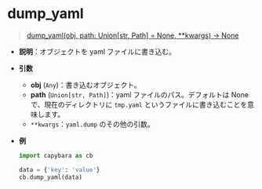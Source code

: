 # dump_yaml

> [dump_yaml(obj, path: Union[str, Path] = None, \*\*kwargs) -> None](https://github.com/DocsaidLab/Capybara/blob/975d62fba4f76db59e715c220f7a2af5ad8d050e/capybara/utils/files_utils.py#L200)

- **説明**：オブジェクトを yaml ファイルに書き込む。

- **引数**

  - **obj** (`Any`)：書き込むオブジェクト。
  - **path** (`Union[str, Path]`)：yaml ファイルのパス。デフォルトは None で、現在のディレクトリに `tmp.yaml` というファイルに書き込むことを意味します。
  - `**kwargs`：`yaml.dump` のその他の引数。

- **例**

  ```python
  import capybara as cb

  data = {'key': 'value'}
  cb.dump_yaml(data)
  ```
